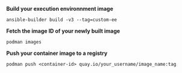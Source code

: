**Build your execution environnment image**
```
ansible-builder build -v3 --tag=custom-ee
```

**Fetch the image ID of your newly built image**
```
podman images
```

**Push your container image to a registry**
```
podman push <container-id> quay.io/your_username/image_name:tag
```


